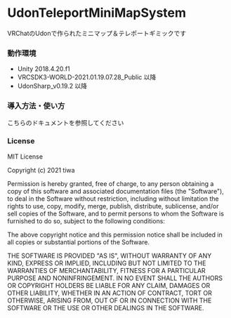 # UdonTeleportMiniMapSystem

VRChatのUdonで作られたミニマップ＆テレポートギミックです

### 動作環境

* Unity 2018.4.20.f1
* VRCSDK3-WORLD-2021.01.19.07.28_Public 以降
* UdonSharp_v0.19.2 以降

### 導入方法・使い方

こちらのドキュメントを参照してください

### License

MIT License

Copyright (c) 2021 tiwa

Permission is hereby granted, free of charge, to any person obtaining a copy
of this software and associated documentation files (the "Software"), to deal
in the Software without restriction, including without limitation the rights
to use, copy, modify, merge, publish, distribute, sublicense, and/or sell
copies of the Software, and to permit persons to whom the Software is
furnished to do so, subject to the following conditions:

The above copyright notice and this permission notice shall be included in all
copies or substantial portions of the Software.

THE SOFTWARE IS PROVIDED "AS IS", WITHOUT WARRANTY OF ANY KIND, EXPRESS OR
IMPLIED, INCLUDING BUT NOT LIMITED TO THE WARRANTIES OF MERCHANTABILITY,
FITNESS FOR A PARTICULAR PURPOSE AND NONINFRINGEMENT. IN NO EVENT SHALL THE
AUTHORS OR COPYRIGHT HOLDERS BE LIABLE FOR ANY CLAIM, DAMAGES OR OTHER
LIABILITY, WHETHER IN AN ACTION OF CONTRACT, TORT OR OTHERWISE, ARISING FROM,
OUT OF OR IN CONNECTION WITH THE SOFTWARE OR THE USE OR OTHER DEALINGS IN THE
SOFTWARE.
